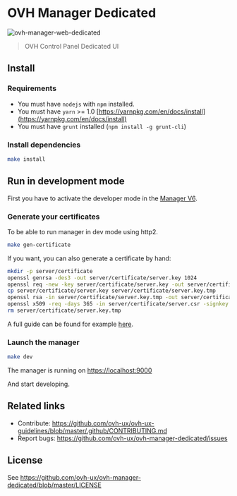 # OVH Manager Dedicated

![ovh-manager-web-dedicated](https://user-images.githubusercontent.com/428384/36022099-219b3188-0d88-11e8-9bae-31d593e67e76.png)

> OVH Control Panel Dedicated UI

## Install

### Requirements

* You must have `nodejs` with `npm` installed.
* You must have `yarn` >= 1.0 [https://yarnpkg.com/en/docs/install](https://yarnpkg.com/en/docs/install)
* You must have `grunt` installed (`npm install -g grunt-cli`)

### Install dependencies

```bash
make install
```

## Run in development mode

First you have to activate the developer mode in the [Manager V6](https://www.ovh.com/manager/dedicated/#/useraccount/advanced).

### Generate your certificates

To be able to run manager in dev mode using http2.

```bash
make gen-certificate
```

If you want, you can also generate a certificate by hand:

```bash
mkdir -p server/certificate
openssl genrsa -des3 -out server/certificate/server.key 1024
openssl req -new -key server/certificate/server.key -out server/certificate/server.csr
cp server/certificate/server.key server/certificate/server.key.tmp
openssl rsa -in server/certificate/server.key.tmp -out server/certificate/server.key
openssl x509 -req -days 365 -in server/certificate/server.csr -signkey server/certificate/server.key -out server/certificate/server.crt
rm server/certificate/server.key.tmp
```

A full guide can be found for example [here](https://www.akadia.com/services/ssh_test_certificate.html).

### Launch the manager

```bash
make dev
```

The manager is running on [https://localhost:9000](https://localhost:9000)

And start developing.

## Related links

 * Contribute: https://github.com/ovh-ux/ovh-ux-guidelines/blob/master/.github/CONTRIBUTING.md
 * Report bugs: https://github.com/ovh-ux/ovh-manager-dedicated/issues

## License

See https://github.com/ovh-ux/ovh-manager-dedicated/blob/master/LICENSE
